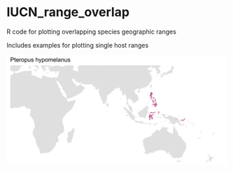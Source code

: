 # IUCN_range_overlap
R code for plotting overlapping species geographic ranges

Includes examples for plotting single host ranges

![](Pteropus_species_range_single.png?raw=true)
